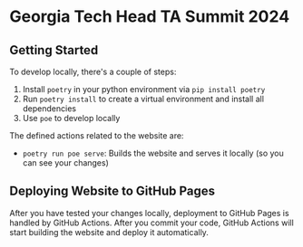# Georgia Tech Head TA Summit 2024

## Getting Started

To develop locally, there's a couple of steps:

1. Install `poetry` in your python environment via `pip install poetry`
2. Run `poetry install` to create a virtual environment and install all dependencies
3. Use `poe` to develop locally

The defined actions related to the website are:

- `poetry run poe serve`: Builds the website and serves it locally (so you can see your changes)

## Deploying Website to GitHub Pages

After you have tested your changes locally, deployment to GitHub Pages is handled by GitHub Actions. After you commit your code, GitHub Actions will start building the website and deploy it automatically.
